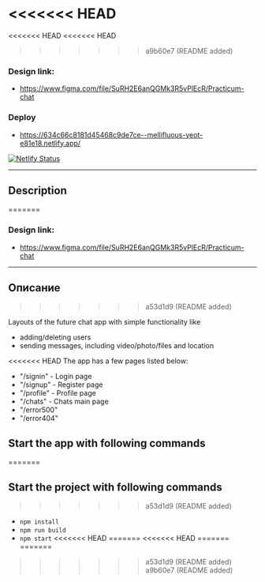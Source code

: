 <<<<<<< HEAD
=======
<<<<<<< HEAD
<<<<<<< HEAD
>>>>>>> a9b60e7 (README added)
### Design link: 
- https://www.figma.com/file/SuRH2E6anQGMk3R5vPlEcR/Practicum-chat

### Deploy
- https://634c66c8181d45468c9de7ce--mellifluous-yeot-e81e18.netlify.app/

[![Netlify Status](https://api.netlify.com/api/v1/badges/36568278-6f65-40db-947d-5e88c33b67a6/deploy-status)](https://app.netlify.com/sites/mellifluous-yeot-e81e18/deploys)

---

## Description
=======
### Design link: 
- https://www.figma.com/file/SuRH2E6anQGMk3R5vPlEcR/Practicum-chat
---

## Описание
>>>>>>> a53d1d9 (README added)

Layouts of the future chat app with simple functionality like 
- adding/deleting users
- sending messages, including video/photo/files and location

<<<<<<< HEAD
The app has a few pages listed below:
- "/signin" - Login page
- "/signup" - Register page
- "/profile" - Profile page
- "/chats" - Chats main page
- "/error500"
- "/error404"

## Start the app with following commands
=======
## Start the project with following commands
>>>>>>> a53d1d9 (README added)

- `npm install`
- `npm run build`
- `npm start`
<<<<<<< HEAD
=======
<<<<<<< HEAD
=======
=======
>>>>>>> a53d1d9 (README added)
>>>>>>> a9b60e7 (README added)
